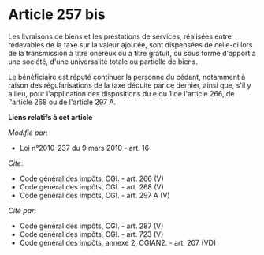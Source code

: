 # Article 257 bis

Les livraisons de biens et les prestations de services, réalisées entre redevables de la taxe sur la valeur ajoutée, sont
dispensées de celle-ci lors de la transmission à titre onéreux ou à titre gratuit, ou sous forme d'apport à une société,
d'une universalité totale ou partielle de biens. 

Le bénéficiaire est réputé continuer la personne du cédant, notamment à raison des régularisations de la taxe déduite par ce
dernier, ainsi que, s'il y a lieu, pour l'application des dispositions du e du 1 de l'article 266, de l'article 268 ou de
l'article 297 A.

**Liens relatifs à cet article**

_Modifié par_:

  - Loi n°2010-237 du 9 mars 2010 - art. 16

_Cite_:

  - Code général des impôts, CGI. - art. 266 (V)
  - Code général des impôts, CGI. - art. 268 (V)
  - Code général des impôts, CGI. - art. 297 A (V)

_Cité par_:

  - Code général des impôts, CGI. - art. 287 (V)
  - Code général des impôts, CGI. - art. 723 (V)
  - Code général des impôts, annexe 2, CGIAN2. - art. 207 (VD)
